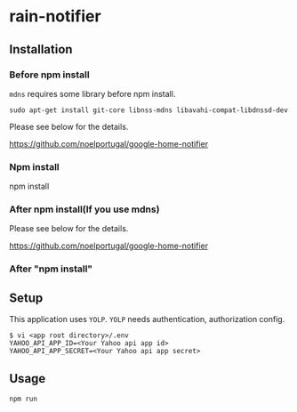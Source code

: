 # rain-notifier

## Installation

### Before npm install

`mdns` requires some library before npm install.

`sudo apt-get install git-core libnss-mdns libavahi-compat-libdnssd-dev`

Please see below for the details.

https://github.com/noelportugal/google-home-notifier

### Npm install

npm install

### After npm install(If you use mdns)

Please see below for the details.

https://github.com/noelportugal/google-home-notifier

### After "npm install"

## Setup

This application uses `YOLP`.
`YOLP` needs authentication, authorization config.

```
$ vi <app root directory>/.env
YAHOO_API_APP_ID=<Your Yahoo api app id>
YAHOO_API_APP_SECRET=<Your Yahoo api app secret>
```

## Usage

`npm run`

